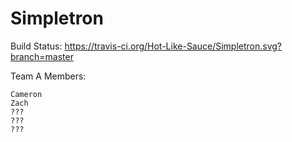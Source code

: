 # Simpletron

Build Status: https://travis-ci.org/Hot-Like-Sauce/Simpletron.svg?branch=master

Team A Members:

    Cameron
    Zach
    ???
    ???
    ???

